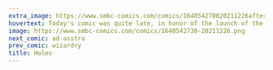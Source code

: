 ```yaml
---
extra_image: https://www.smbc-comics.com/comics/164054278020211226after.png
hovertext: Today's comic was quite late, in honor of the launch of the JWST.
image: https://www.smbc-comics.com/comics/1640542738-20211226.png
next_comic: ad-asstra
prev_comic: wizardry
title: Holes
---
```


